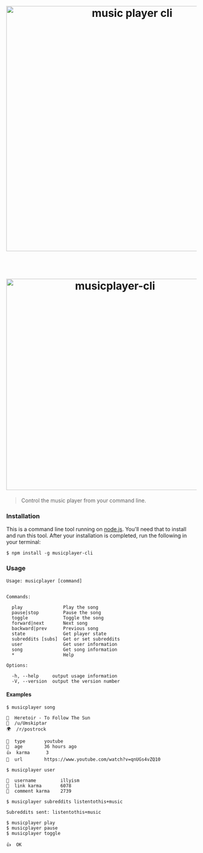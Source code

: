 
<h1 align="center">
  <br>
  <img width="650" src="https://cloud.githubusercontent.com/assets/304283/8581176/632da968-25bf-11e5-828a-c55ceb5300a8.jpg" alt="music player cli">
  <br>
  <br>
</h1>

<h1 align="center">
  <img width="560" src="https://cloud.githubusercontent.com/assets/304283/8592344/d3ff640a-262e-11e5-971f-ed21165dd557.jpg" alt="musicplayer-cli">
</h1>

> Control the music player from your command line.

### Installation

This is a command line tool running on [node.js](http://nodejs.org/). You'll need that to install and run this tool. After your installation is completed, run the following in your terminal:

```
$ npm install -g musicplayer-cli
````


### Usage

```
Usage: musicplayer [command]


Commands:

  play               Play the song
  pause|stop         Pause the song
  toggle             Toggle the song
  forward|next       Next song
  backward|prev      Previous song
  state              Get player state
  subreddits [subs]  Get or set subreddits
  user               Get user information
  song               Get song information
  *                  Help

Options:

  -h, --help     output usage information
  -V, --version  output the version number
```


#### Examples

```
$ musicplayer song

🎵  Heretoir - To Follow The Sun
👤  /u/Umskiptar
🌍  /r/postrock

🎵  type       youtube
📅  age        36 hours ago
👍  karma      3
🔗  url        https://www.youtube.com/watch?v=qnUGs4vZQ10
```


```
$ musicplayer user

👤  username         illyism
🔗  link karma       6078
💬  comment karma    2739
```


```
$ musicplayer subreddits listentothis+music

Subreddits sent: listentothis+music
```


```
$ musicplayer play
$ musicplayer pause
$ musicplayer toggle

👍  OK
```
